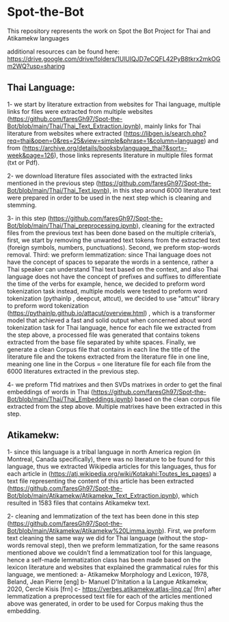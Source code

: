 # Spot-the-Bot
This repository represents the work on Spot the Bot Project for Thai and Atikamekw languages

additional resources can be found here: https://drive.google.com/drive/folders/1UlUlQJD7eCQFL42PyB8tkrx2mkOGm2WQ?usp=sharing



## Thai Language:

1- we start by literature extraction from websites for Thai language, multiple links for files were extracted from multiple websites (https://github.com/faresGh97/Spot-the-Bot/blob/main/Thai/Thai_Text_Extraction.ipynb), mainly links for Thai literature from websites where extracted (https://libgen.is/search.php?req=thai&open=0&res=25&view=simple&phrase=1&column=language) and from (https://archive.org/details/booksbylanguage_thai?&sort=-week&page=126), those links represents literature in multiple files format (txt or Pdf).

2- we download literature files associated with the extracted links mentioned in the previous step (https://github.com/faresGh97/Spot-the-Bot/blob/main/Thai/Thai_Text.ipynb), in this step around 6000 literature text were prepared in order to be used in the next step which is cleaning and stemming.

3- in this step (https://github.com/faresGh97/Spot-the-Bot/blob/main/Thai/Thai_preprocessing.ipynb), cleaning for the extracted files from the previous text has been done based on the multiple criteria’s, first, we start by removing the unwanted text tokens from the extracted text (foreign symbols, numbers, punctuations). Second, we preform stop-words removal. Third: we preform lemmatization: since Thai language does not have the concept of spaces to separate the words in a sentence, rather a Thai speaker can understand Thai text based on the context, and also Thai language does not have the concept of prefixes and suffixes to differentiate the time of the verbs for example, hence, we decided to preform word tokenization task instead, multiple models were tested to preform word tokenization (pythainlp , deepcut, attcut), we decided to use "attcut" library to preform word tokenization (https://pythainlp.github.io/attacut/overview.html) , which is a transformer model that achieved a fast and solid output when concerned about word tokenization task for Thai language, hence for each file we extracted from the step above, a processed file was generated that contains tokens extracted from the base file separated by white spaces. Finally, we generate a clean Corpus file that contains in each line the title of the literature file and the tokens extracted from the literature file in one line, meaning one line in the Corpus = one literature file for each file from the 6000 literatures extracted in the previous step.

4- we preform Tfid matrixes and then SVDs matrixes in order to get the final embeddings of words in Thai (https://github.com/faresGh97/Spot-the-Bot/blob/main/Thai/Thai_Embeddings.ipynb) based on the clean corpus file extracted from the step above. Multiple matrixes have been extracted in this step.



## Atikamekw:

1- since this language is a tribal language in north America region (in Montreal, Canada specifically), there was no literature to be found for this language, thus we extracted Wikipedia articles for this languages, thus for each article in (https://atj.wikipedia.org/wiki/Kotakahi:Toutes_les_pages) a text file representing the content of this article has been extracted (https://github.com/faresGh97/Spot-the-Bot/blob/main/Atikamekw/Atikamekw_Text_Extraction.ipynb), which resulted in 1583 files that contains Atikamekw text.

2- cleaning and lemmatization of the text has been done in this step (https://github.com/faresGh97/Spot-the-Bot/blob/main/Atikamekw/Atikamekw%20Limma.ipynb). First, we preform text cleaning the same way we did for Thai language (without the stop-words removal step), then we preform lemmatization, for the same reasons mentioned above we couldn’t find a lemmatization tool for this language, hence a self-made lemmatization class has been made based on the lexicon literature and websites that explained the grammatical rules for this language, we mentioned:
        a- Atikamekw Morphology and Lexicon, 1978, Beland, Jean Pierre [eng]
        b- Manuel D'Initation a la Langue Atikamekw, 2020, Cercle Kisis [frn]
        c- https://verbes.atikamekw.atlas-ling.ca/ [frn]
after lemmatization a preprocessed text file for each of the articles mentioned above was generated, in order to be used for Corpus making thus the embedding.
